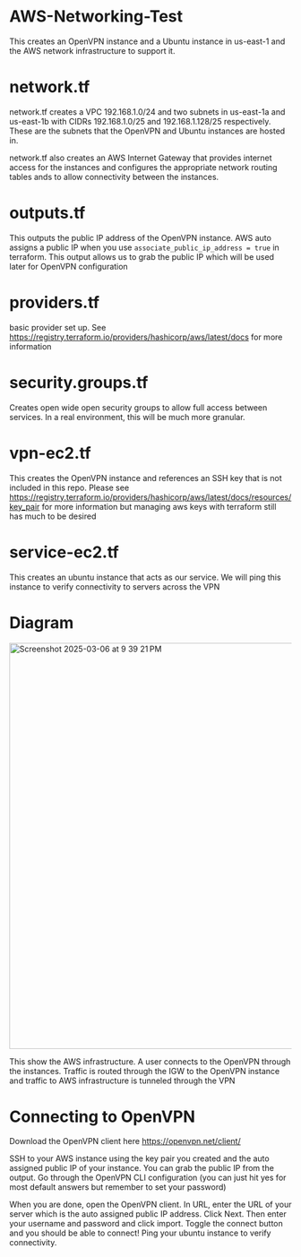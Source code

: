 # AWS-Networking-Test

This creates an OpenVPN instance and a Ubuntu instance in us-east-1 and the AWS network infrastructure to support it.

# **network.tf**

network.tf creates a VPC 192.168.1.0/24 and two subnets in us-east-1a and us-east-1b with CIDRs 192.168.1.0/25 and 192.168.1.128/25 respectively. These are the subnets that the OpenVPN and Ubuntu instances are hosted in.

network.tf also creates an AWS Internet Gateway that provides internet access for the instances and configures the appropriate network routing tables ands to allow connectivity between the instances.


# **outputs.tf**

This outputs the public IP address of the OpenVPN instance. AWS auto assigns a public IP when you use `associate_public_ip_address = true` in terraform. This output allows us to grab the public IP which will be used later for OpenVPN configuration


# **providers.tf**

basic provider set up. See https://registry.terraform.io/providers/hashicorp/aws/latest/docs for more information


# **security.groups.tf**

Creates open wide open security groups to allow full access between services. In a real environment, this will be much more granular.


# **vpn-ec2.tf**

This creates the OpenVPN instance and references an SSH key that is not included in this repo. Please see https://registry.terraform.io/providers/hashicorp/aws/latest/docs/resources/key_pair for more information but managing aws keys with terraform still has much to be desired 

# **service-ec2.tf**

This creates an ubuntu instance that acts as our service. We will ping this instance to verify connectivity to servers across the VPN

# Diagram

<img width="725" alt="Screenshot 2025-03-06 at 9 39 21 PM" src="https://github.com/user-attachments/assets/ff7f7722-53a0-4306-be34-f29b3b4d4484" />

This show the AWS infrastructure. A user connects to the OpenVPN through the instances. Traffic is routed through the IGW to the OpenVPN instance and traffic to AWS infrastructure is tunneled through the VPN


# Connecting to OpenVPN

Download the OpenVPN client here https://openvpn.net/client/

SSH to your AWS instance using the key pair you created and the auto assigned public IP of your instance. You can grab the public IP from the output. Go through the OpenVPN CLI configuration (you can just hit yes for most default answers but remember to set your password)

When you are done, open the OpenVPN client. In URL, enter the URL of your server which is the auto assigned public IP address. Click Next. Then enter your username and password and click import. Toggle the connect button and you should be able to connect! Ping your ubuntu instance to verify connectivity.
